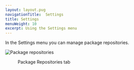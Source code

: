 ```yaml
---
layout: layout.pug
navigationTitle:  Settings
title: Settings
menuWeight: 10
excerpt: Using the Settings menu
---
```


In the Settings menu you can manage package repositories.



![Package repositories](/1.13/img/GUI-Settings-EE-Package_Repositories-1_12.png)

<Figure 1 - Settings > Package Repositories tab
